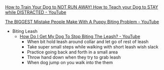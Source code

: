 [How to Train Your Dog to NOT RUN AWAY! How to Teach your Dog to STAY while DISTRACTED - YouTube](https://www.youtube.com/watch?v=TrS5__HZvwM)

[The BIGGEST Mistake People Make With A Puppy Biting Problem - YouTube](https://www.youtube.com/watch?v=5dNKZ27Fdts)

*   Biting Leash
    *   [How Do I Get My Dog To Stop Biting The Leash? - YouTube](https://www.youtube.com/watch?v=tCOqtY_s_hw)
        *   When bit hold leash around collar and let go of rest of leash
        *   Take super small steps while walking with short leash wish slack
        *   Practice going back and forth in a small area
        *   Throw hand down when they try to grab leash
        *   When dog jump on you walk into the them
